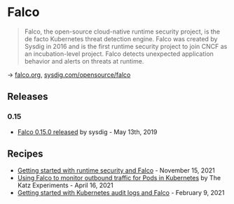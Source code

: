 # Falco

> Falco, the open-source cloud-native runtime security project, is the de facto Kubernetes threat detection engine. Falco was created by Sysdig in 2016 and is the first runtime security project to join CNCF as an incubation-level project. Falco detects unexpected application behavior and alerts on threats at runtime.

→ [falco.org](https://falco.org/), [sysdig.com/opensource/falco](https://sysdig.com/opensource/falco/)

## Releases

### 0.15

- [Falco 0.15.0 released](https://sysdig.com/blog/falco-0-15-0-released/) by sysdig - May 13th, 2019

## Recipes

- [Getting started with runtime security and Falco](https://sysdig.com/blog/intro-runtime-security-falco/) - November 15, 2021
- [Using Falco to monitor outbound traffic for Pods in Kubernetes](https://www.rkatz.xyz/post/2021-04-16-falco-network-monitoring/) by The Katz Experiments - April 16, 2021
- [Getting started with Kubernetes audit logs and Falco](https://sysdig.com/blog/kubernetes-audit-log-falco/) - February 9, 2021
